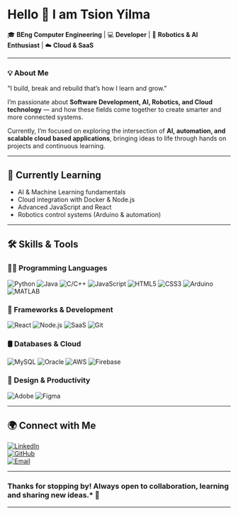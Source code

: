 # Hello 👋 I am **Tsion Yilma**

🎓 **BEng Computer Engineering** | 💻 **Developer** | 🤖 **Robotics & AI Enthusiast** | ☁️ **Cloud & SaaS**

---

### 💡 About Me  
"I build, break and rebuild that’s how I learn and grow."

I’m passionate about **Software Development, AI, Robotics, and Cloud technology** — and how these fields come together to create smarter and more connected systems.

Currently, I’m focused on exploring the intersection of **AI, automation, and scalable cloud based applications**, bringing ideas to life through hands on projects and continuous learning.

---

## 🧠 Currently Learning

- AI & Machine Learning fundamentals  
- Cloud integration with Docker & Node.js  
- Advanced JavaScript and React  
- Robotics control systems (Arduino & automation)
---

## 🛠️ Skills & Tools

### 👨‍💻 Programming Languages
![Python](https://img.shields.io/badge/-Python-3776AB?style=flat&logo=python&logoColor=white)
![Java](https://img.shields.io/badge/-Java-007396?style=flat&logo=java&logoColor=white)
![C/C++](https://img.shields.io/badge/-C%2B%2B-00599C?style=flat&logo=c%2B%2B&logoColor=white)
![JavaScript](https://img.shields.io/badge/-JavaScript-F7DF1E?style=flat&logo=javascript&logoColor=black)
![HTML5](https://img.shields.io/badge/-HTML5-E34F26?style=flat&logo=html5&logoColor=white)
![CSS3](https://img.shields.io/badge/-CSS3-1572B6?style=flat&logo=css3&logoColor=white)
![Arduino](https://img.shields.io/badge/-Arduino-00979D?style=flat&logo=arduino&logoColor=white)
![MATLAB](https://img.shields.io/badge/-MATLAB-F16722?style=flat&logo=mathworks&logoColor=white)

### 🔧 Frameworks & Development
![React](https://img.shields.io/badge/-React-61DAFB?style=flat&logo=react&logoColor=black)
![Node.js](https://img.shields.io/badge/-Node.js-339933?style=flat&logo=nodedotjs&logoColor=white)
![SaaS](https://img.shields.io/badge/-SaaS-6f42c1?style=flat)
![Git](https://img.shields.io/badge/-Git-F05032?style=flat&logo=git&logoColor=white)

### 🛢️ Databases & Cloud
![MySQL](https://img.shields.io/badge/-MySQL-4479A1?style=flat&logo=mysql&logoColor=white)
![Oracle](https://img.shields.io/badge/-Oracle-F80000?style=flat&logo=oracle&logoColor=white)
![AWS](https://img.shields.io/badge/-AWS-232F3E?style=flat&logo=amazonaws&logoColor=white)
![Firebase](https://img.shields.io/badge/-Firebase-FFCA28?style=flat&logo=firebase&logoColor=black)

### 🎨 Design & Productivity
![Adobe](https://img.shields.io/badge/-Adobe-FF0000?style=flat)
![Figma](https://img.shields.io/badge/-Figma-F24E1E?style=flat&logo=figma&logoColor=white)

---

## 🌍 Connect with Me

[![LinkedIn](https://img.shields.io/badge/-LinkedIn-0A66C2?style=flat&logo=linkedin&logoColor=white)](https://www.linkedin.com/in/tsion-yilma/)  
[![GitHub](https://img.shields.io/badge/-GitHub-181717?style=flat&logo=github&logoColor=white)](https://github.com/tsion-syseng)  
[![Email](https://img.shields.io/badge/-Email-EA4335?style=flat&logo=gmail&logoColor=white)](mailto:tsionmisrakyilma@gmail.com)

---

### Thanks for stopping by! Always open to collaboration, learning and sharing new ideas.* 🚀
---
